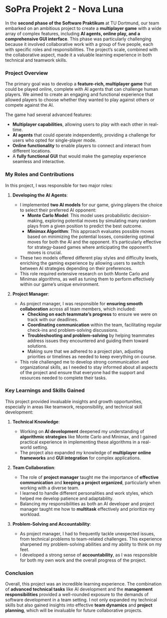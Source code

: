 # SoPra Projekt 2 - Nova Luna
In the **second phase of the Software Praktikum** at TU Dortmund, our team embarked on an ambitious project to create a **multiplayer game** with a wide array of complex features, including **AI agents, online play, and a comprehensive GUI interface**. This phase was particularly challenging because it involved collaborative work with a group of five people, each with specific roles and responsibilities. The project’s scale, combined with the collaborative aspect, made it a valuable learning experience in both technical and teamwork skills.

### Project Overview

The primary goal was to develop a **feature-rich, multiplayer game** that could be played online, complete with AI agents that can challenge human players. We aimed to create an engaging and functional experience that allowed players to choose whether they wanted to play against others or compete against the AI.

The game had several advanced features:
- **Multiplayer capabilities**, allowing users to play with each other in real-time.
- **AI agents** that could operate independently, providing a challenge for users who opted for single-player mode.
- **Online functionality** to enable players to connect and interact from different locations.
- A **fully functional GUI** that would make the gameplay experience seamless and interactive.

### My Roles and Contributions

In this project, I was responsible for two major roles:
1. **Developing the AI Agents**:
   - I implemented **two AI models** for our game, giving players the choice to select their preferred AI opponent:
     - **Monte Carlo Model**: This model uses probabilistic decision-making, exploring potential moves by simulating many random plays from a given position to predict the best outcome.
     - **Minimax Algorithm**: This approach evaluates possible moves based on minimizing the potential losses, considering optimal moves for both the AI and the opponent. It’s particularly effective for strategy-based games where anticipating the opponent’s moves is crucial.
   - These two models offered different play styles and difficulty levels, enriching the gaming experience by allowing users to switch between AI strategies depending on their preferences.
   - This role required extensive research on both Monte Carlo and Minimax algorithms, as well as tuning them to perform effectively within our game’s unique environment.

2. **Project Manager**:
   - As project manager, I was responsible for **ensuring smooth collaboration** across all team members, which included:
     - **Checking on each teammate’s progress** to ensure we were on track with our deadlines.
     - **Coordinating communication** within the team, facilitating regular check-ins and problem-solving discussions.
     - **Troubleshooting and problem-solving** by helping teammates address issues they encountered and guiding them toward solutions.
     - Making sure that we adhered to a project plan, adjusting priorities or timelines as needed to keep everything on course.
   - This role challenged me to develop strong communication and organizational skills, as I needed to stay informed about all aspects of the project and ensure that everyone had the support and resources needed to complete their tasks.

### Key Learnings and Skills Gained

This project provided invaluable insights and growth opportunities, especially in areas like teamwork, responsibility, and technical skill development:

1. **Technical Knowledge**:
   - Working on **AI development** deepened my understanding of **algorithmic strategies** like Monte Carlo and Minimax, and I gained practical experience in implementing these algorithms in a real-world setting.
   - The project also expanded my knowledge of **multiplayer online frameworks** and **GUI integration** for complex applications.

2. **Team Collaboration**:
   - The role of **project manager** taught me the importance of **effective communication** and **keeping a project organized**, particularly when working with a diverse team.
   - I learned to handle different personalities and work styles, which helped me develop patience and adaptability.
   - Balancing my responsibilities as both an AI developer and project manager taught me how to **multitask** effectively and prioritize my workload.

3. **Problem-Solving and Accountability**:
   - As project manager, I had to frequently tackle unexpected issues, from technical problems to team-related challenges. This experience sharpened my problem-solving abilities and my ability to think on my feet.
   - I developed a strong sense of **accountability**, as I was responsible for both my own work and the overall progress of the project.

### Conclusion

Overall, this project was an incredible learning experience. The combination of **advanced technical tasks** like AI development and the **management responsibilities** provided a well-rounded exposure to the demands of software development in a team setting. I not only expanded my technical skills but also gained insights into effective **team dynamics** and **project planning**, which will be invaluable for future collaborative projects.
